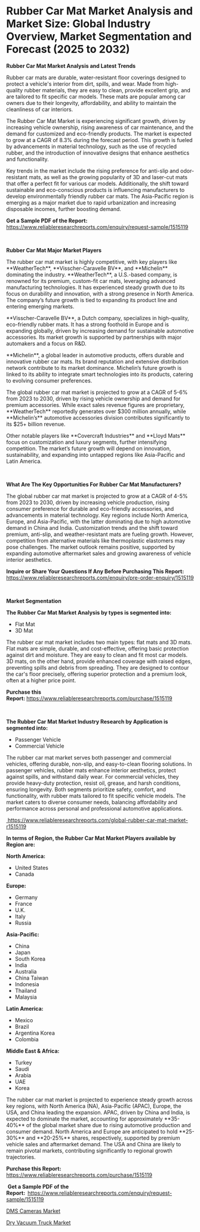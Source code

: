 <p><h1>Rubber Car Mat Market Analysis and Market Size: Global Industry Overview, Market Segmentation and Forecast (2025 to 2032)</h1></p><p><strong>Rubber Car Mat Market Analysis and Latest Trends</strong></p>
<p><p>Rubber car mats are durable, water-resistant floor coverings designed to protect a vehicle's interior from dirt, spills, and wear. Made from high-quality rubber materials, they are easy to clean, provide excellent grip, and are tailored to fit specific car models. These mats are popular among car owners due to their longevity, affordability, and ability to maintain the cleanliness of car interiors.</p><p>The Rubber Car Mat Market is experiencing significant growth, driven by increasing vehicle ownership, rising awareness of car maintenance, and the demand for customized and eco-friendly products. The market is expected to grow at a CAGR of 8.3% during the forecast period. This growth is fueled by advancements in material technology, such as the use of recycled rubber, and the introduction of innovative designs that enhance aesthetics and functionality.</p><p>Key trends in the market include the rising preference for anti-slip and odor-resistant mats, as well as the growing popularity of 3D and laser-cut mats that offer a perfect fit for various car models. Additionally, the shift toward sustainable and eco-conscious products is influencing manufacturers to develop environmentally friendly rubber car mats. The Asia-Pacific region is emerging as a major market due to rapid urbanization and increasing disposable incomes, further boosting demand.</p></p>
<p><strong>Get a Sample PDF of the Report:&nbsp;</strong> <a href="https://www.reliableresearchreports.com/enquiry/request-sample/1515119?utm_campaign=83&utm_medium=2&utm_source=Github&utm_content=ia&utm_term=22012025&utm_id=rubber-car-mat">https://www.reliableresearchreports.com/enquiry/request-sample/1515119</a></p>
<p>&nbsp;</p>
<p><strong>Rubber Car Mat Major Market Players</strong></p>
<p><p>The rubber car mat market is highly competitive, with key players like **WeatherTech**, **Visscher-Caravelle BV**, and **Michelin** dominating the industry. **WeatherTech**, a U.S.-based company, is renowned for its premium, custom-fit car mats, leveraging advanced manufacturing technologies. It has experienced steady growth due to its focus on durability and innovation, with a strong presence in North America. The company’s future growth is tied to expanding its product line and entering emerging markets.</p><p>**Visscher-Caravelle BV**, a Dutch company, specializes in high-quality, eco-friendly rubber mats. It has a strong foothold in Europe and is expanding globally, driven by increasing demand for sustainable automotive accessories. Its market growth is supported by partnerships with major automakers and a focus on R&D.</p><p>**Michelin**, a global leader in automotive products, offers durable and innovative rubber car mats. Its brand reputation and extensive distribution network contribute to its market dominance. Michelin’s future growth is linked to its ability to integrate smart technologies into its products, catering to evolving consumer preferences.</p><p>The global rubber car mat market is projected to grow at a CAGR of 5-6% from 2023 to 2030, driven by rising vehicle ownership and demand for premium accessories. While exact sales revenue figures are proprietary, **WeatherTech** reportedly generates over $300 million annually, while **Michelin’s** automotive accessories division contributes significantly to its $25+ billion revenue.</p><p>Other notable players like **Covercraft Industries** and **Lloyd Mats** focus on customization and luxury segments, further intensifying competition. The market’s future growth will depend on innovation, sustainability, and expanding into untapped regions like Asia-Pacific and Latin America.</p></p>
<p>&nbsp;</p>
<p><strong>What Are The Key Opportunities For Rubber Car Mat Manufacturers?</strong></p>
<p><p>The global rubber car mat market is projected to grow at a CAGR of 4-5% from 2023 to 2030, driven by increasing vehicle production, rising consumer preference for durable and eco-friendly accessories, and advancements in material technology. Key regions include North America, Europe, and Asia-Pacific, with the latter dominating due to high automotive demand in China and India. Customization trends and the shift toward premium, anti-slip, and weather-resistant mats are fueling growth. However, competition from alternative materials like thermoplastic elastomers may pose challenges. The market outlook remains positive, supported by expanding automotive aftermarket sales and growing awareness of vehicle interior aesthetics.</p></p>
<p><strong>Inquire or Share Your Questions If Any Before Purchasing This Report:</strong> <a href="https://www.reliableresearchreports.com/enquiry/pre-order-enquiry/1515119?utm_campaign=83&utm_medium=2&utm_source=Github&utm_content=ia&utm_term=22012025&utm_id=rubber-car-mat">https://www.reliableresearchreports.com/enquiry/pre-order-enquiry/1515119</a></p>
<p>&nbsp;</p>
<p><strong>Market Segmentation</strong></p>
<p><strong>The Rubber Car Mat Market Analysis by types is segmented into:</strong></p>
<p><ul><li>Flat Mat</li><li>3D Mat</li></ul></p>
<p><p>The rubber car mat market includes two main types: flat mats and 3D mats. Flat mats are simple, durable, and cost-effective, offering basic protection against dirt and moisture. They are easy to clean and fit most car models. 3D mats, on the other hand, provide enhanced coverage with raised edges, preventing spills and debris from spreading. They are designed to contour the car's floor precisely, offering superior protection and a premium look, often at a higher price point.</p></p>
<p><strong>Purchase this Report:&nbsp;</strong><a href="https://www.reliableresearchreports.com/purchase/1515119?utm_campaign=83&utm_medium=2&utm_source=Github&utm_content=ia&utm_term=22012025&utm_id=rubber-car-mat">https://www.reliableresearchreports.com/purchase/1515119</a></p>
<p>&nbsp;</p>
<p><strong>The Rubber Car Mat Market Industry Research by Application is segmented into:</strong></p>
<p><ul><li>Passenger Vehicle</li><li>Commercial Vehicle</li></ul></p>
<p><p>The rubber car mat market serves both passenger and commercial vehicles, offering durable, non-slip, and easy-to-clean flooring solutions. In passenger vehicles, rubber mats enhance interior aesthetics, protect against spills, and withstand daily wear. For commercial vehicles, they provide heavy-duty protection, resist oil, grease, and harsh conditions, ensuring longevity. Both segments prioritize safety, comfort, and functionality, with rubber mats tailored to fit specific vehicle models. The market caters to diverse consumer needs, balancing affordability and performance across personal and professional automotive applications.</p></p>
<p><a href="https://www.reliableresearchreports.com/global-rubber-car-mat-market-r1515119?utm_campaign=83&utm_medium=2&utm_source=Github&utm_content=ia&utm_term=22012025&utm_id=rubber-car-mat">&nbsp;https://www.reliableresearchreports.com/global-rubber-car-mat-market-r1515119</a></p>
<p><strong>In terms of Region, the Rubber Car Mat Market Players available by Region are:</strong></p>
<p>
    <p> <strong> North America: </strong>
        <ul>
            <li>United States</li>
            <li>Canada</li>
        </ul>
        </p> 
    <p> <strong> Europe: </strong>
        <ul>
            <li>Germany</li>
            <li>France</li>
            <li>U.K.</li>
            <li>Italy</li>
            <li>Russia</li>
        </ul>
        </p> 
    <p> <strong> Asia-Pacific: </strong>
        <ul>
            <li>China</li>
            <li>Japan</li>
            <li>South Korea</li>
            <li>India</li>
            <li>Australia</li>
            <li>China Taiwan</li>
            <li>Indonesia</li>
            <li>Thailand</li>
            <li>Malaysia</li>
        </ul>
        </p> 
    <p> <strong> Latin America: </strong>
        <ul>
            <li>Mexico</li>
            <li>Brazil</li>
            <li>Argentina Korea</li>
            <li>Colombia</li>
        </ul>
        </p> 
    <p> <strong> Middle East & Africa: </strong>
        <ul>
            <li>Turkey</li>
            <li>Saudi</li>
            <li>Arabia</li>
            <li>UAE</li>
            <li>Korea</li>
        </ul>
    </p>
    </p>
<p><p>The rubber car mat market is projected to experience steady growth across key regions, with North America (NA), Asia-Pacific (APAC), Europe, the USA, and China leading the expansion. APAC, driven by China and India, is expected to dominate the market, accounting for approximately **35-40%** of the global market share due to rising automotive production and consumer demand. North America and Europe are anticipated to hold **25-30%** and **20-25%** shares, respectively, supported by premium vehicle sales and aftermarket demand. The USA and China are likely to remain pivotal markets, contributing significantly to regional growth trajectories.</p></p>
<p><strong>Purchase this Report: </strong><a href="https://www.reliableresearchreports.com/purchase/1515119?utm_campaign=83&utm_medium=2&utm_source=Github&utm_content=ia&utm_term=22012025&utm_id=rubber-car-mat">https://www.reliableresearchreports.com/purchase/1515119</a></p>
<p>&nbsp;<strong>Get a Sample PDF of the Report:&nbsp;&nbsp;</strong><a href="https://www.reliableresearchreports.com/enquiry/request-sample/1515119?utm_campaign=83&utm_medium=2&utm_source=Github&utm_content=ia&utm_term=22012025&utm_id=rubber-car-mat">https://www.reliableresearchreports.com/enquiry/request-sample/1515119</a></p>
<p><strong></strong></p>
<p><p><a href="https://github.com/siobhanbusker813/Market-Research-Report-List-1/blob/main/dms-cameras-market.md?utm_campaign=83&utm_medium=2&utm_source=Github&utm_content=ia&utm_term=22012025&utm_id=rubber-car-mat">DMS Cameras Market</a></p><p><a href="https://github.com/mharielmesa/Market-Research-Report-List-5/blob/main/dry-vacuum-truck-market.md?utm_campaign=83&utm_medium=2&utm_source=Github&utm_content=ia&utm_term=22012025&utm_id=rubber-car-mat">Dry Vacuum Truck Market</a></p></p>